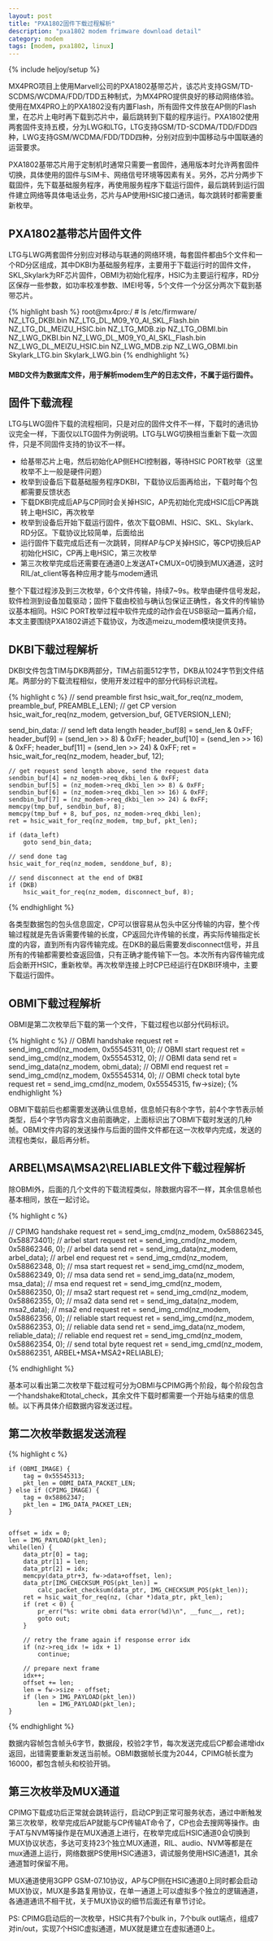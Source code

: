 ```yaml
---
layout: post
title: "PXA1802固件下载过程解析"
description: "pxa1802 modem frimware download detail"
category: modem
tags: [modem, pxa1802, linux]
---
```

{% include heljoy/setup %}

<p class="paragraph">
MX4PRO项目上使用Marvell公司的PXA1802基带芯片，该芯片支持GSM/TD-SCDMS/WCDMA/FDD/TDD五种制式，为MX4PRO提供良好的移动网络体验。使用在MX4PRO上的PXA1802没有内置Flash，所有固件文件放在AP侧的Flash里，在芯片上电时再下载到芯片中，最后跳转到下载的程序运行。PXA1802使用两套固件支持五模，分为LWG和LTG，LTG支持GSM/TD-SCDMA/TDD/FDD四种，LWG支持GSM/WCDMA/FDD/TDD四种，分别对应到中国移动与中国联通的运营要求。
</p>

<p class="paragraph">
PXA1802基带芯片用于定制机时通常只需要一套固件，通用版本时允许两套固件切换，具体使用的固件与SIM卡、网络信号环境等因素有关。另外，芯片分两步下载固件，先下载基础服务程序，再使用服务程序下载运行固件，最后跳转到运行固件建立网络等具体电话业务，芯片与AP使用HSIC接口通讯，每次跳转时都需要重新枚举。
</p>

<!-- more -->

## PXA1802基带芯片固件文件

<p class="paragraph">
LTG与LWG两套固件分别应对移动与联通的网络环境，每套固件都由5个文件和一个RD分区组成，其中DKBI为基础服务程序，主要用于下载运行时的固件文件，SKL,Skylark为RF芯片固件，OBMI为初始化程序，HSIC为主要运行程序，RD分区保存一些参数，如功率校准参数、IMEI号等，5个文件一个分区分两次下载到基带芯片。
</p>

{% highlight bash %}
root@mx4pro:/ # ls /etc/firmware/                                              
NZ_LTG_DKBI.bin
NZ_LTG_DL_M09_Y0_AI_SKL_Flash.bin
NZ_LTG_DL_MEIZU_HSIC.bin
NZ_LTG_MDB.zip
NZ_LTG_OBMI.bin
NZ_LWG_DKBI.bin
NZ_LWG_DL_M09_Y0_AI_SKL_Flash.bin
NZ_LWG_DL_MEIZU_HSIC.bin
NZ_LWG_MDB.zip
NZ_LWG_OBMI.bin
Skylark_LTG.bin
Skylark_LWG.bin
{% endhighlight %}

#### MBD文件为数据库文件，用于解析modem生产的日志文件，不属于运行固件。

## 固件下载流程

<p class="paragraph">
LTG与LWG固件下载的流程相同，只是对应的固件文件不一样，下载时的通讯协议完全一样，下面仅以LTG固件为例说明。LTG与LWG切换相当重新下载一次固件，只是不同固件支持的协议不一样。
</p>

- 给基带芯片上电，然后初始化AP侧EHCI控制器，等待HSIC PORT枚举（这里枚举不上一般是硬件问题）
- 枚举到设备后下载基础服务程序DKBI，下载协议后面再给出，下载时每个包都需要反馈状态
- 下载DKBI完成后AP与CP同时会关掉HSIC，AP先初始化完成HSIC后CP再跳转上电HSIC，再次枚举
- 枚举到设备后开始下载运行固件，依次下载OBMI、HSIC、SKL、Skylark、RD分区。下载协议比较简单，后面给出
- 运行固件下载完成后还有一次跳转，同样AP与CP关掉HSIC，等CP切换后AP初始化HSIC，CP再上电HSIC，第三次枚举
- 第三次枚举完成后还需要在通道0上发送AT+CMUX=0切换到MUX通道，这时RIL/at_client等各种应用才能与modem通讯

<p class="paragraph">
整个下载过程涉及到三次枚举，6个文件传输，持续7~9s。枚举由硬件信号发起，软件检测到设备加载驱动；固件下载由校验与确认包保证正确性，各文件的传输协议基本相同。HSIC PORT枚举过程中软件完成的动作会在USB驱动一篇再介绍，本文主要围绕PXA1802讲述下载协议，为改造meizu_modem模块提供支持。
</p>

## DKBI下载过程解析

<p class="paragraph">
DKBI文件包含TIM与DKB两部分，TIM占前面512字节，DKB从1024字节到文件结尾。两部分的下载流程相似，使用开发过程中的部分代码标识流程。
</p>

{% highlight c %}
	// send preamble first
	hsic_wait_for_req(nz_modem, preamble_buf, PREAMBLE_LEN);
	// get CP version
	hsic_wait_for_req(nz_modem, getversion_buf, GETVERSION_LEN);

send_bin_data:
	// send left data length
	header_buf[8] = send_len & 0xFF;
	header_buf[9] = (send_len >> 8) & 0xFF;
	header_buf[10] = (send_len >> 16) & 0xFF;
	header_buf[11] = (send_len >> 24) & 0xFF;
	ret = hsic_wait_for_req(nz_modem, header_buf, 12);


	// get request send length above, send the request data
	sendbin_buf[4] = nz_modem->req_dkbi_len & 0xFF;
	sendbin_buf[5] = (nz_modem->req_dkbi_len >> 8) & 0xFF;
	sendbin_buf[6] = (nz_modem->req_dkbi_len >> 16) & 0xFF;
	sendbin_buf[7] = (nz_modem->req_dkbi_len >> 24) & 0xFF;
	memcpy(tmp_buf, sendbin_buf, 8);
	memcpy(tmp_buf + 8, buf_pos, nz_modem->req_dkbi_len);
	ret = hsic_wait_for_req(nz_modem, tmp_buf, pkt_len);

	if (data_left)
		goto send_bin_data;

	// send done tag
	hsic_wait_for_req(nz_modem, senddone_buf, 8);

	// send disconnect at the end of DKBI
	if (DKB)
		hsic_wait_for_req(nz_modem, disconnect_buf, 8);
{% endhighlight %}

<p class="paragraph">
各类型数据包的包头信息固定，CP可以很容易从包头中区分传输的内容，整个传输过程就是先告诉需要传输的长度，CP返回允许传输的长度，再实际传输指定长度的内容，直到所有内容传输完成。在DKB的最后需要发disconnect信号，并且所有的传输都需要检查返回值，只有正确才能传输下一包。本次所有内容传输完成后会断开HSIC，重新枚举。再次枚举连接上时CP已经运行在DKBI环境中，主要下载运行固件。
</p>

## OBMI下载过程解析

<p class="paragraph">
OBMI是第二次枚举后下载的第一个文件，下载过程也以部分代码标识。
</p>

{% highlight c %}
// OBMI handshake request
ret = send_img_cmd(nz_modem, 0x55545311, 0);
// OBMI start request
ret = send_img_cmd(nz_modem, 0x55545312, 0);
// OBMI data send
ret = send_img_data(nz_modem, obmi_data);
// OBMI end request
ret = send_img_cmd(nz_modem, 0x55545314, 0);
// OBMI check total byte request
ret = send_img_cmd(nz_modem, 0x55545315, fw->size);
{% endhighlight %}

<p class="paragraph">
OBMI下载前后也都需要发送确认信息帧，信息帧只有8个字节，前4个字节表示帧类型，后4个字节内容含义由前面确定，上面标识出了OBMI下载时发送的几种帧。OBMI文件内容的发送操作与后面的固件文件都在这一次枚举内完成，发送的流程也类似，最后再分析。
</p>

## ARBEL\MSA\MSA2\RELIABLE文件下载过程解析

<p class="paragraph">
除OBMI外，后面的几个文件的下载流程类似，除数据内容不一样，其余信息帧也基本相同，放在一起讨论。
</p>

{% highlight c %}

// CPIMG handshake request
ret = send_img_cmd(nz_modem, 0x58862345, 0x58873401);
// arbel start request
ret = send_img_cmd(nz_modem, 0x58862346, 0);
// arbel data send
ret = send_img_data(nz_modem, arbel_data);
// arbel end request
ret = send_img_cmd(nz_modem, 0x58862348, 0);
// msa start request
ret = send_img_cmd(nz_modem, 0x58862349, 0);
// msa data send
ret = send_img_data(nz_modem, msa_data);
// msa end request
ret = send_img_cmd(nz_modem, 0x58862350, 0);
// msa2 start request
ret = send_img_cmd(nz_modem, 0x58862355, 0);
// msa2 data send
ret = send_img_data(nz_modem, msa2_data);
// msa2 end request
ret = send_img_cmd(nz_modem, 0x58862356, 0);
// reliable start request
ret = send_img_cmd(nz_modem, 0x58862353, 0);
// reliable data send
ret = send_img_data(nz_modem, reliable_data);
// reliable end request
ret = send_img_cmd(nz_modem, 0x58862354, 0);
// send total byte request
ret = send_img_cmd(nz_modem, 0x58862351, ARBEL+MSA+MSA2+RELIABLE);

{% endhighlight %}

<p class="paragraph">
基本可以看出第二次枚举下载过程可分为OBMI与CPIMG两个阶段，每个阶段包含一个handshake和total_check，其余文件下载时都需要一个开始与结束的信息帧。以下再具体介绍数据内容发送过程。
</p>

## 第二次枚举数据发送流程

{% highlight c %}

	if (OBMI_IMAGE) {
		tag = 0x55545313;
		pkt_len = OBMI_DATA_PACKET_LEN;
	} else if (CPIMG_IMAGE) {
		tag = 0x58862347;
		pkt_len = IMG_DATA_PACKET_LEN;
	}


	offset = idx = 0;
	len = IMG_PAYLOAD(pkt_len);
	while(len) {
		data_ptr[0] = tag;
		data_ptr[1] = len;
		data_ptr[2] = idx;
		memcpy(data_ptr+3, fw->data+offset, len);
		data_ptr[IMG_CHECKSUM_POS(pkt_len)] = 
			calc_packet_checksum(data_ptr, IMG_CHECKSUM_POS(pkt_len));
		ret = hsic_wait_for_req(nz, (char *)data_ptr, pkt_len);
		if (ret < 0) {
			pr_err("%s: write obmi data error(%d)\n", __func__, ret);
			goto out;
		}

		// retry the frame again if response error idx
		if (nz->req_idx != idx + 1)
			continue;

		// prepare next frame
		idx++;
		offset += len;
		len = fw->size - offset;
		if (len > IMG_PAYLOAD(pkt_len))
			len = IMG_PAYLOAD(pkt_len);
	}

{% endhighlight %}

<p class="paragraph">
数据内容帧包含帧头6字节，数据段，校验2字节，每次发送完成后CP都会递增idx返回，出错需要重新发送当前帧。OBMI数据帧长度为2044，CPIMG帧长度为16000，都包含帧头和校验开销。
</p>

## 第三次枚举及MUX通道

<p class="paragraph">
CPIMG下载成功后正常就会跳转运行，启动CP到正常可服务状态，通过中断触发第三次枚举，枚举完成后AP就能与CP传输AT命令了，CP也会去搜网等操作。由于AT与NVM等操作是在MUX通道上进行，在枚举完成后HSIC通道0会切换到MUX协议状态，多达可支持23个独立MUX通道，RIL、audio、NVM等都是在mux通道上运行，网络数据PS使用HSIC通道3，调试服务使用HSIC通道1，其余通道暂时保留不用。
</p>

<p class="paragraph">
MUX通道使用3GPP GSM-07.10协议，AP与CP侧在HSIC通道0上同时都会启动MUX协议，MUX是多路复用协议，在单一通道上可以虚拟多个独立的逻辑通道，各通道通讯不相干扰，关于MUX协议的细节后面还有章节讨论。
</p>


<p class="paragraph">
<span class="label label-important">PS:</span> CPIMG启动后的一次枚举，HSIC共有7个bulk in，7个bulk out端点，组成7对in/out，实现7个HSIC虚拟通道，MUX就是建立在虚拟通道0上。
</p>
